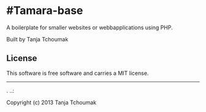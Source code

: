 #Tamara-base
==================
 
A boilerplate for smaller websites or webbapplications using PHP.
 
Built by Tanja Tchoumak
 
License 
------------------
 
This software is free software and carries a MIT license.
 
 
------------------
 .
..:
 
Copyright (c) 2013 Tanja Tchoumak
